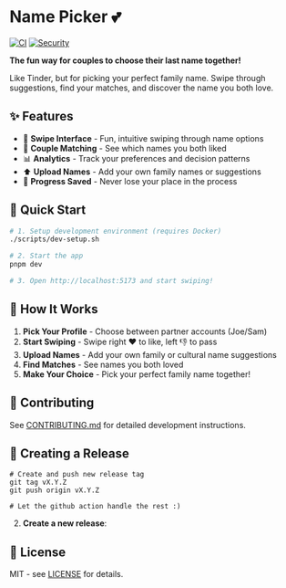 # Name Picker 💕

[![CI](https://github.com/josiahbull/name-picker/actions/workflows/ci.yml/badge.svg)](https://github.com/josiahbull/name-picker/actions/workflows/ci.yml)
[![Security](https://github.com/josiahbull/name-picker/actions/workflows/security.yml/badge.svg)](https://github.com/josiahbull/name-picker/actions/workflows/security.yml)

**The fun way for couples to choose their last name together!**

Like Tinder, but for picking your perfect family name. Swipe through suggestions, find your matches, and discover the name you both love.

## ✨ Features

- 📱 **Swipe Interface** - Fun, intuitive swiping through name options
- 💝 **Couple Matching** - See which names you both liked
- 📊 **Analytics** - Track your preferences and decision patterns
- ⬆️ **Upload Names** - Add your own family names or suggestions
- 💾 **Progress Saved** - Never lose your place in the process

## 🚀 Quick Start

```bash
# 1. Setup development environment (requires Docker)
./scripts/dev-setup.sh

# 2. Start the app
pnpm dev

# 3. Open http://localhost:5173 and start swiping!
```

## 🎯 How It Works

1. **Pick Your Profile** - Choose between partner accounts (Joe/Sam)
2. **Start Swiping** - Swipe right ❤️ to like, left 👎 to pass
3. **Upload Names** - Add your own family or cultural name suggestions
4. **Find Matches** - See names you both loved
5. **Make Your Choice** - Pick your perfect family name together!

## 🤝 Contributing

See [CONTRIBUTING.md](CONTRIBUTING.md) for detailed development instructions.

## 🚢 Creating a Release

```
# Create and push new release tag
git tag vX.Y.Z
git push origin vX.Y.Z

# Let the github action handle the rest :)
```

2. **Create a new release**:

## 📝 License

MIT - see [LICENSE](LICENSE) for details.
